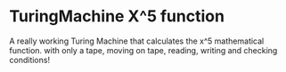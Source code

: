 # TuringMachine X^5 function
A really working Turing Machine that calculates the x^5 mathematical function. with only a tape, moving on tape, reading, writing and checking conditions!
